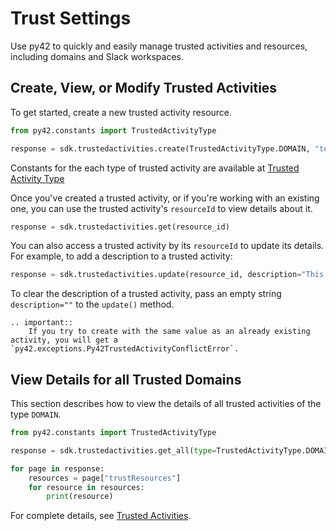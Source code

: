 # Trust Settings

Use py42 to quickly and easily manage trusted activities and resources, including domains and Slack workspaces.

## Create, View, or Modify Trusted Activities

To get started, create a new trusted activity resource.

```python
from py42.constants import TrustedActivityType

response = sdk.trustedactivities.create(TrustedActivityType.DOMAIN, "test-domain.com")
```
Constants for the each type of trusted activity are available at [Trusted Activity Type](https://py42docs.code42.com/en/stable/methoddocs/constants.html#py42.constants.TrustedActivityType)


Once you've created a trusted activity, or if you're working with an existing one, you can use the trusted activity's `resourceId` to view details about it.

```python
response = sdk.trustedactivities.get(resource_id)

```

You can also access a trusted activity by its `resourceId` to update its details.  For example, to add a description to a trusted activity:

```python
response = sdk.trustedactivities.update(resource_id, description="This is a trusted activity.")
```

To clear the description of a trusted activity, pass an empty string `description=""` to the `update()` method.

```{eval-rst}
.. important::
    If you try to create with the same value as an already existing activity, you will get a `py42.exceptions.Py42TrustedActivityConflictError`.

```

## View Details for all Trusted Domains

This section describes how to view the details of all trusted activities of the type `DOMAIN`.

```python
from py42.constants import TrustedActivityType

response = sdk.trustedactivities.get_all(type=TrustedActivityType.DOMAIN)

for page in response:
    resources = page["trustResources"]
    for resource in resources:
        print(resource)
```
For complete details, see
 [Trusted Activities](../methoddocs/trustedactivities.md).
